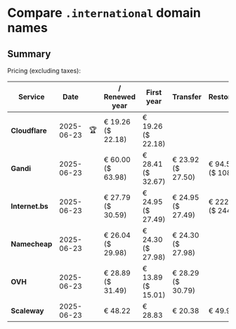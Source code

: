 # Compare `.international` domain names

## Summary

Pricing (excluding taxes):

| Service | Date |  | / Renewed year | First year | Transfer | Restoration |
|--|--|--|--|--|--|--|
| **Cloudflare** | 2025-06-23 | 🏆 | € 19.26<br>($ 22.18) | € 19.26<br>($ 22.18) |  |  |
| **Gandi** | 2025-06-23 |  | € 60.00<br>($ 63.98) | € 28.41<br>($ 32.67) | € 23.92<br>($ 27.50) | € 94.53<br>($ 108.70) |
| **Internet.bs** | 2025-06-23 |  | € 27.79<br>($ 30.59) | € 24.95<br>($ 27.49) | € 24.95<br>($ 27.49) | € 222.25<br>($ 244.79) |
| **Namecheap** | 2025-06-23 |  | € 26.04<br>($ 29.98) | € 24.30<br>($ 27.98) | € 24.30<br>($ 27.98) |  |
| **OVH** | 2025-06-23 |  | € 28.89<br>($ 31.49) | € 13.89<br>($ 15.01) | € 28.29<br>($ 30.79) |  |
| **Scaleway** | 2025-06-23 |  | € 48.22 | € 28.83 | € 20.38 | € 49.99 |
